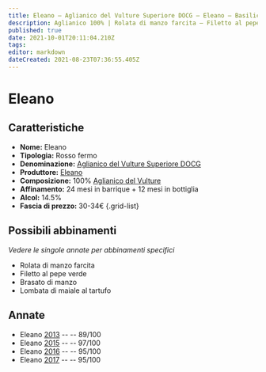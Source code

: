 ```yaml
---
title: Eleano – Aglianico del Vulture Superiore DOCG – Eleano – Basilicata (IT) – 30-34€ – 4★-5★
description: Aglianico 100% | Rolata di manzo farcita – Filetto al pepe verde – Lombata di maiale al tartufo – Brasato di manzo
published: true
date: 2021-10-01T20:11:04.210Z
tags: 
editor: markdown
dateCreated: 2021-08-23T07:36:55.405Z
---
```


# Eleano

## Caratteristiche
- **Nome:** Eleano
- **Tipologia:** Rosso fermo 
- **Denominazione:** [Aglianico del Vulture Superiore DOCG](/denominazioni/Italia/Basilicata/DOCG/Aglianico-del-Vulture-Superiore)
- **Produttore:** [Eleano](/produttori/Italia/Basilicata/Eleano) 
- **Composizione:** 100% [Aglianico del Vulture](/vitigni/Italia/aglianico-del-vulture)
- **Affinamento:** 24 mesi in barrique + 12 mesi in bottiglia
- **Alcol:** 14.5%
- **Fascia di prezzo:** 30-34€
{.grid-list}


## Possibili abbinamenti
*Vedere le singole annate per abbinamenti specifici*

- Rolata di manzo farcita
- Filetto al pepe verde
- Brasato di manzo
- Lombata di maiale al tartufo

## Annate
- Eleano [2013](/vini/Italia/Basilicata/Eleano/Eleano/2013) -- <span class="star-4"></span> -- 89/100
- Eleano [2015](/vini/Italia/Basilicata/Eleano/Eleano/2015) -- <span class="star-5"></span> -- 97/100
- Eleano [2016](/vini/Italia/Basilicata/Eleano/Eleano/2016) -- <span class="star-5"></span> -- 95/100
- Eleano [2017](/vini/Italia/Basilicata/Eleano/Eleano/2017) -- <span class="star-5"></span> -- 95/100 
 